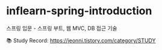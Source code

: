 # inflearn-spring-introduction

스프링 입문 - 스프링 부트, 웹 MVC, DB 접근 기술


📚 Study Record: https://jeonni.tistory.com/category/STUDY
